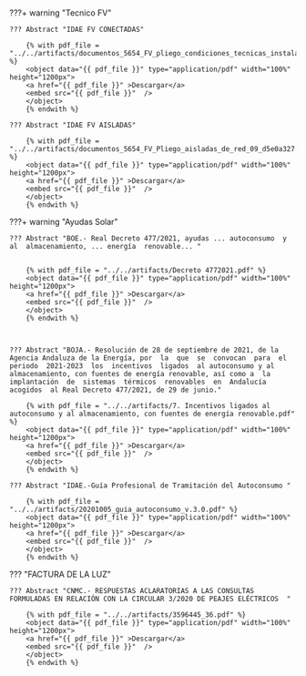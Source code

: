 
#
???+ warning "Tecnico FV"

    ??? Abstract "IDAE FV CONECTADAS"

        {% with pdf_file = "../../artifacts/documentos_5654_FV_pliego_condiciones_tecnicas_instalaciones_conectadas_a_red_C20_Julio_2011_3498eaaf.pdf" %}
        <object data="{{ pdf_file }}" type="application/pdf" width="100%" height="1200px">
        <a href="{{ pdf_file }}" >Descargar</a>    
        <embed src="{{ pdf_file }}"  />    
        </object>
        {% endwith %}

    ??? Abstract "IDAE FV AISLADAS"

        {% with pdf_file = "../../artifacts/documentos_5654_FV_Pliego_aisladas_de_red_09_d5e0a327.pdf" %}
        <object data="{{ pdf_file }}" type="application/pdf" width="100%" height="1200px">
        <a href="{{ pdf_file }}" >Descargar</a>    
        <embed src="{{ pdf_file }}"  />    
        </object>
        {% endwith %}




???+ warning "Ayudas Solar"

    ??? Abstract "BOE.- Real Decreto 477/2021, ayudas ... autoconsumo  y  al  almacenamiento, ... energía  renovable... "


        {% with pdf_file = "../../artifacts/Decreto 4772021.pdf" %}
        <object data="{{ pdf_file }}" type="application/pdf" width="100%" height="1200px">
        <a href="{{ pdf_file }}" >Descargar</a>    
        <embed src="{{ pdf_file }}"  />    
        </object>
        {% endwith %}



    ??? Abstract "BOJA.- Resolución de 28 de septiembre de 2021, de la Agencia Andaluza de la Energía, por  la  que  se  convocan  para  el  periodo  2021-2023  los  incentivos  ligados  al autoconsumo y al almacenamiento, con fuentes de energía renovable, así como a  la  implantación  de  sistemas  térmicos  renovables  en  Andalucía  acogidos  al Real Decreto 477/2021, de 29 de junio."

        {% with pdf_file = "../../artifacts/7. Incentivos ligados al autoconsumo y al almacenamiento, con fuentes de energía renovable.pdf" %}
        <object data="{{ pdf_file }}" type="application/pdf" width="100%" height="1200px">
        <a href="{{ pdf_file }}" >Descargar</a>    
        <embed src="{{ pdf_file }}"  />    
        </object>
        {% endwith %}

    ??? Abstract "IDAE.-Guía Profesional de Tramitación del Autoconsumo "

        {% with pdf_file = "../../artifacts/20201005_guia_autoconsumo_v.3.0.pdf" %}
        <object data="{{ pdf_file }}" type="application/pdf" width="100%" height="1200px">
        <a href="{{ pdf_file }}" >Descargar</a>    
        <embed src="{{ pdf_file }}"  />    
        </object>
        {% endwith %}

???  "FACTURA DE LA LUZ"


    ??? Abstract "CNMC.- RESPUESTAS ACLARATORIAS A LAS CONSULTAS FORMULADAS EN RELACIÓN CON LA CIRCULAR 3/2020 DE PEAJES ELÉCTRICOS  "

        {% with pdf_file = "../../artifacts/3596445_36.pdf" %}
        <object data="{{ pdf_file }}" type="application/pdf" width="100%" height="1200px">
        <a href="{{ pdf_file }}" >Descargar</a>    
        <embed src="{{ pdf_file }}"  />    
        </object>
        {% endwith %}


